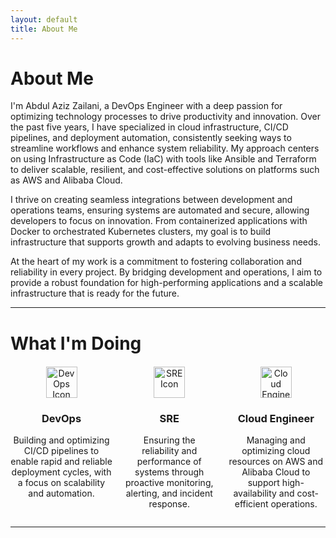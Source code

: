 ```yaml
---
layout: default
title: About Me
---
```


<h1>About Me</h1>

I'm Abdul Aziz Zailani, a DevOps Engineer with a deep passion for optimizing technology processes to drive productivity and innovation. Over the past five years, I have specialized in cloud infrastructure, CI/CD pipelines, and deployment automation, consistently seeking ways to streamline workflows and enhance system reliability. My approach centers on using Infrastructure as Code (IaC) with tools like Ansible and Terraform to deliver scalable, resilient, and cost-effective solutions on platforms such as AWS and Alibaba Cloud.

I thrive on creating seamless integrations between development and operations teams, ensuring systems are automated and secure, allowing developers to focus on innovation. From containerized applications with Docker to orchestrated Kubernetes clusters, my goal is to build infrastructure that supports growth and adapts to evolving business needs.

At the heart of my work is a commitment to fostering collaboration and reliability in every project. By bridging development and operations, I aim to provide a robust foundation for high-performing applications and a scalable infrastructure that is ready for the future.

---

# What I'm Doing

<div style="display: flex; gap: 20px; margin-top: 20px; justify-content: center;">

<div style="text-align: center;">
    <img src="https://cdn-icons-png.flaticon.com/512/5115/5115293.png" alt="DevOps Icon" width="50">
    <h3>DevOps</h3>
    <p>Building and optimizing CI/CD pipelines to enable rapid and reliable deployment cycles, with a focus on scalability and automation.</p>
</div>

<div style="text-align: center;">
    <img src="https://www.svgrepo.com/show/15403/analysis.svg" alt="SRE Icon" width="50">
    <h3>SRE</h3>
    <p>Ensuring the reliability and performance of systems through proactive monitoring, alerting, and incident response.</p>
</div>

<div style="text-align: center;">
    <img src="https://www.svgrepo.com/show/77029/cloud-computing.svg" alt="Cloud Engineer Icon" width="50">
    <h3>Cloud Engineer</h3>
    <p>Managing and optimizing cloud resources on AWS and Alibaba Cloud to support high-availability and cost-efficient operations.</p>
</div>

</div>

---
